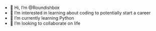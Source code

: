 - 👋 Hi, I’m @Roundishbox
- 👀 I’m interested in learning about coding to potentially start a career
- 🌱 I’m currently learning Python
- 💞️ I’m looking to collaborate on life

<!---
Roundishbox/Roundishbox is a ✨ special ✨ repository because its `README.md` (this file) appears on your GitHub profile.
You can click the Preview link to take a look at your changes.
--->
